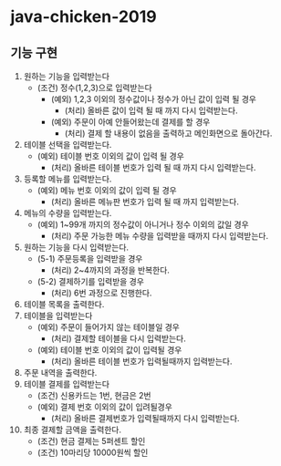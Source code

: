 java-chicken-2019
=
기능 구현
-
1. 원하는 기능을 입력받는다
    - (조건) 정수(1,2,3)으로 입력받는다
        - (예외) 1,2,3 이외의 정수값이나 정수가 아닌 값이 입력 될 경우
            - (처리) 올바른 값이 입력 될 때 까지 다시 입력받는다.
        - (예외) 주문이 아예 안들어왔는데 결제를 할 경우
            - (처리) 결제 할 내용이 없음을 출력하고 메인화면으로 돌아간다.
2. 테이블 선택을 입력받는다.
    - (예외) 테이블 번호 이외의 값이 입력 될 경우
        - (처리) 올바른 테이블 번호가 입력 될 때 까지 다시 입력받는다.
3. 등록할 메뉴를 입력받는다.
    - (예외) 메뉴 번호 이외의 값이 입력 될 경우
        - (처리) 올바른 메뉴판 번호가 입력 될 때 까지 입력받는다.          
4. 메뉴의 수량을 입력받는다.
    - (예외) 1~99개 까지의 정수값이 아니거나 정수 이외의 값일 경우
        - (처리) 주문 가능한 메뉴 수량을 입력받을 때까지 다시 입력받는다.
5. 원하는 기능을 다시 입력받는다.
    - (5-1) 주문등록을 입력받을 경우
        - (처리) 2~4까지의 과정을 반복한다.
    - (5-2) 결제하기를 입력받을 경우
        - (처리) 6번 과정으로 진행한다.
6. 테이블 목록을 출력한다.
7. 테이블을 입력받는다
    - (예외) 주문이 들어가지 않는 테이블일 경우
        - (처리) 결제할 테이블을 다시 입력받는다.
    - (예외) 테이블 번호 이외의 값이 입력될 경우
        - (처리) 올바른 테이블 번호가 입력될때까지 입력받는다.
8. 주문 내역을 출력한다.
9. 테이블 결제를 입력받는다
    - (조건) 신용카드는 1번, 현금은 2번
    - (예외) 결제 번호 이외의 값이 입려될경우
        - (처리) 올바른 결제번호가 입력될때까지 다시 입력받는다.
10. 최종 결제할 금액을 출력한다.
    - (조건) 현금 결제는 5퍼센트 할인
    - (조건) 10마리당 10000원씩 할인